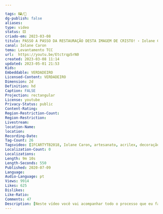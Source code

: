 ```yaml
---

tags: 🖼️/🎥️
dg-publish: false
aliases: 
type: video
status: 🟨️ 
criado-em: 2023-03-08
titulo: PASSO A PASSO DA RESTAURAÇÃO DESTA IMAGEM DE CRISTO! ‹ Iolane Caron ›
canal: Iolane Caron
tema: Levantamento TCC 
url:  https://youtu.be/Etctrqp5rN0
created: 2023-03-08 11:14
updated: 2023-05-01 21:53
Kids: 
Embeddable: VERDADEIRO
Licensed-Content: VERDADEIRO
Dimension: 2d
Definition: hd
Caption: FALSE
Projection: rectangular
License: youtube
Privacy-Status: public
Content-Rating: 
Region-Restriction-Count: 
Region-Restriction: 
Livestream: 
location-Name: 
location: 
Recording-Date: 
Tag-Count: 26
Tagsvideo: [IFCARTYTB2018, Iolane Caron, artesanato, acrilex, decoração, faça você mesmo, artes, arte, ateliê, fazer artesanato, tinta, mania de artesanato, artesanato é vida, passo a passo, feito a mão, mudar de vida, pintura artesanal, toke e crie, restauração de gesso, restauração peças antigas, restauração de peças, tinta acrílica, peça de gesso, como fazer restauração, dicas para restaurar peças, peças religiosas]
Localization-Count: 0
Localizations: 
Length: 9m 10s
Length-Seconds: 550
Published: 2020-07-09
Language: 
Audio-Language: pt
Views: 9914
Likes: 625
Dislikes: 
Like-Ratio: 
Comments: 47
Description: [Neste vídeo você vai acompanhar todo o processo que eu faço para fazer a restauração de uma peça danificada. Você vai ver o concerto dos defeitos, pintura, detalhes e todos os acabamentos! Compartilhe...  NÃO SE ESQUEÇA DE SE INSCREVER NO CANAL   artesanato  acrilex  iolanecaron E-mail de contato  Instagram  Facebook  Site  iolanecaron.com.br]
---
```

